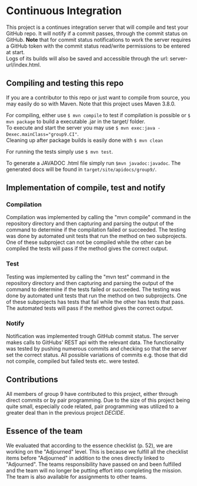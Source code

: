 # Continuous Integration
This project is a continues integration server that will compile and test your GitHub repo. 
It will notify if a commit passes, through the commit status on GitHub. **Note** that for commit status notifications to work the server requires a GitHub token with the commit status read/write permissions to be entered at start.  
Logs of its builds will also be saved and accessible through the url: server-url/index.html.

## Compiling and testing this repo
If you are a contributor to this repo or just want to compile from source, you may easily do so with Maven.
Note that this project uses Maven 3.8.0.

For compiling, either use `$ mvn compile` to test if compilation is possible or `$ mvn package` to build a executable .jar in the target/ folder.  
To execute and start the server you may use `$ mvn exec:java -Dexec.mainClass="group9.CI"`.  
Cleaning up after package builds is easily done with `$ mvn clean`

For running the tests simply use `$ mvn test`.

To generate a JAVADOC .html file simply run `$mvn javadoc:javadoc`. 
The generated docs will be found in `target/site/apidocs/group9/`.

## Implementation of compile, test and notify

### Compilation
Compilation was implemented by calling the "mvn compile" command in the repository directory and then capturing and
parsing the output of the command to determine if the compilation failed or succeeded. The testing was done by automated
unit tests that run the method on two subprojects. One of these subproject can not be compiled while the other can be
compiled the tests will pass if the method gives the correct output. 

### Test
Testing was implemented by calling the "mvn test" command in the repository directory and then capturing and
parsing the output of the command to determine if the tests failed or succeeded. The testing was done by automated
unit tests that run the method on two subprojects. One of these subprojects has tests that fail while the other has
tests that pass. The automated tests will pass if the method gives the correct output. 

### Notify
Notification was implemented trough GitHub commit status. The server makes calls to GitHubs' REST api with the relevant 
data. The functionality was tested by pushing numerous commits and checking so that the server set the correct status.
All possible variations of commits e.g. those that did not compile, compiled but failed tests etc. were tested.


## Contributions
All members of group 9 have contributed to this project, either through direct commits or by pair programming. 
Due to the size of this project being quite small, especially code related, pair programming was utilized to a greater deal than in the previous project *DECIDE*.

## Essence of the team
We evaluated that according to the essence checklist (p. 52), we are working on the "Adjourned" level. This is because we fulfill all the checklist items before "Adjourned" in addition to the ones directly linked to "Adjourned". The teams responsibility have passed on and been fulfilled and the team will no longer be putting effort into completing the mission. The team is also available for assignments to other teams.

